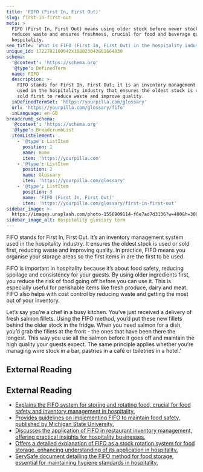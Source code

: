 ```yaml
---
title: 'FIFO (First In, First Out)'
slug: first-in-first-out
meta: >
  FIFO (First In, First Out) means using older stock before newer stock. This
  reduces waste and ensures freshness, crucial for food and beverage quality in
  hospitality.
seo_title: 'What is FIFO (First In, First Out) in the hospitality industry?'
unique_id: 1722782100942x168023042801664030
schema:
  '@context': 'https://schema.org'
  '@type': DefinedTerm
  name: FIFO
  description: >-
    FIFO stands for First In, First Out; it is an inventory management system
    used in the hospitality industry that ensures the oldest stock is used or
    sold first to reduce waste and improve quality.
  inDefinedTermSet: 'https://yourpilla.com/glossary'
  url: 'https://yourpilla.com/glossary/fifo'
  inLanguage: en-GB
breadcrumb_schema:
  '@context': 'https://schema.org'
  '@type': BreadcrumbList
  itemListElement:
    - '@type': ListItem
      position: 1
      name: Home
      item: 'https://yourpilla.com'
    - '@type': ListItem
      position: 2
      name: Glossary
      item: 'https://yourpilla.com/glossary'
    - '@type': ListItem
      position: 3
      name: 'FIFO (First In, First Out)'
      item: 'https://yourpilla.com/glossary/first-in-first-out'
sidebar_image: >-
  https://images.unsplash.com/photo-1556909114-f6e7ad7d3136?w=400&h=300&fit=crop&auto=format
sidebar_image_alt: Hospitality glossary term
---
```


FIFO stands for First In, First Out. It’s an inventory management system used in the hospitality industry. It ensures the oldest stock is used or sold first, reducing waste and improving quality. In practice, FIFO means you organise your storage areas so the first items in are the first to be used.

FIFO is important in hospitality because it’s about food safety, reducing spoilage and consistency for your guests. By using older ingredients first, you reduce the risk of food going off before you can use it. This is especially useful for perishable items like fresh produce, dairy and meat. FIFO also helps with cost control by reducing waste and getting the most out of your inventory.

Let’s say you’re a chef in a busy kitchen. You’ve just received a delivery of fresh salmon fillets. Using the FIFO method, you’d put these new fillets behind the older stock in the fridge. When you need salmon for a dish, you’d grab the fillets at the front - the ones that have been there the longest. This way you use all the salmon before it goes off and maintain the high quality your guests expect. The same principle applies whether you’re managing wine stock in a bar, pastries in a café or toiletries in a hotel.'

## External Reading



## External Reading

*   [Explains the FIFO system for storing and rotating food, crucial for food safety and inventory management in hospitality.](https://www.statefoodsafety.com/Resources/Resources/april-cartoon-first-in-first-out-fifo)
*   [Provides guidelines on implementing FIFO to maintain food safety, published by Michigan State University.](https://www.canr.msu.edu/news/keep_food_safe_by_implementing_the_fifo_system)
*   [Discusses the application of FIFO in restaurant inventory management, offering practical insights for hospitality businesses.](https://www.sculpturehospitality.com/blog/how-to-calculate-fifo-restaurant-inventory)
*   [Offers a detailed explanation of FIFO as a stock rotation system for food storage, enhancing understanding of its application in hospitality.](https://www.highspeedtraining.co.uk/hub/fifo-food-storage/)
*   [ServSafe document detailing the FIFO method for food storage, essential for maintaining hygiene standards in hospitality.](https://www.servsafe.com/ServSafe/media/ServSafe/Documents/Properly-Store-Food.pdf)
